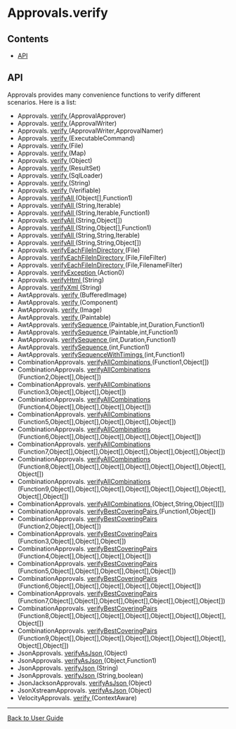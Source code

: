 <a id="top"></a>

# Approvals.verify
<!-- toc -->
## Contents

  * [API](#api)<!-- endToc -->

## API
Approvals provides many convenience functions to verify different scenarios. Here is a list:

 * Approvals. [verify ](https://github.com/approvals/ApprovalTests.Java/blob/master/approvaltests/src/main/java/org/approvaltests/Approvals.java#L199-L202) (ApprovalApprover)  <!-- include: DocumentHelpersTest.listAllVerifyFunctions.approved.md -->
 * Approvals. [verify ](https://github.com/approvals/ApprovalTests.Java/blob/master/approvaltests/src/main/java/org/approvaltests/Approvals.java#L182-L185) (ApprovalWriter)  
 * Approvals. [verify ](https://github.com/approvals/ApprovalTests.Java/blob/master/approvaltests/src/main/java/org/approvaltests/Approvals.java#L174-L177) (ApprovalWriter,ApprovalNamer)  
 * Approvals. [verify ](https://github.com/approvals/ApprovalTests.Java/blob/master/approvaltests/src/main/java/org/approvaltests/Approvals.java#L228-L231) (ExecutableCommand)  
 * Approvals. [verify ](https://github.com/approvals/ApprovalTests.Java/blob/master/approvaltests/src/main/java/org/approvaltests/Approvals.java#L158-L161) (File)  
 * Approvals. [verify ](https://github.com/approvals/ApprovalTests.Java/blob/master/approvaltests/src/main/java/org/approvaltests/Approvals.java#L236-L239) (Map)  
 * Approvals. [verify ](https://github.com/approvals/ApprovalTests.Java/blob/master/approvaltests/src/main/java/org/approvaltests/Approvals.java#L57-L60) (Object)  
 * Approvals. [verify ](https://github.com/approvals/ApprovalTests.Java/blob/master/approvaltests/src/main/java/org/approvaltests/Approvals.java#L244-L247) (ResultSet)  
 * Approvals. [verify ](https://github.com/approvals/ApprovalTests.Java/blob/master/approvaltests/src/main/java/org/approvaltests/Approvals.java#L252-L255) (SqlLoader)  
 * Approvals. [verify ](https://github.com/approvals/ApprovalTests.Java/blob/master/approvaltests/src/main/java/org/approvaltests/Approvals.java#L49-L52) (String)  
 * Approvals. [verify ](https://github.com/approvals/ApprovalTests.Java/blob/master/approvaltests/src/main/java/org/approvaltests/Approvals.java#L66-L69) (Verifiable)  
 * Approvals. [verifyAll ](https://github.com/approvals/ApprovalTests.Java/blob/master/approvaltests/src/main/java/org/approvaltests/Approvals.java#L103-L106) (Object[],Function1)  
 * Approvals. [verifyAll ](https://github.com/approvals/ApprovalTests.Java/blob/master/approvaltests/src/main/java/org/approvaltests/Approvals.java#L133-L136) (String,Iterable)  
 * Approvals. [verifyAll ](https://github.com/approvals/ApprovalTests.Java/blob/master/approvaltests/src/main/java/org/approvaltests/Approvals.java#L120-L123) (String,Iterable,Function1)  
 * Approvals. [verifyAll ](https://github.com/approvals/ApprovalTests.Java/blob/master/approvaltests/src/main/java/org/approvaltests/Approvals.java#L86-L89) (String,Object[])  
 * Approvals. [verifyAll ](https://github.com/approvals/ApprovalTests.Java/blob/master/approvaltests/src/main/java/org/approvaltests/Approvals.java#L94-L97) (String,Object[],Function1)  
 * Approvals. [verifyAll ](https://github.com/approvals/ApprovalTests.Java/blob/master/approvaltests/src/main/java/org/approvaltests/Approvals.java#L141-L144) (String,String,Iterable)  
 * Approvals. [verifyAll ](https://github.com/approvals/ApprovalTests.Java/blob/master/approvaltests/src/main/java/org/approvaltests/Approvals.java#L94-L97) (String,String,Object[])  
 * Approvals. [verifyEachFileInDirectory ](https://github.com/approvals/ApprovalTests.Java/blob/master/approvaltests/src/main/java/org/approvaltests/Approvals.java#L264-L267) (File)  
 * Approvals. [verifyEachFileInDirectory ](https://github.com/approvals/ApprovalTests.Java/blob/master/approvaltests/src/main/java/org/approvaltests/Approvals.java#L272-L275) (File,FileFilter)  
 * Approvals. [verifyEachFileInDirectory ](https://github.com/approvals/ApprovalTests.Java/blob/master/approvaltests/src/main/java/org/approvaltests/Approvals.java#L280-L283) (File,FilenameFilter)  
 * Approvals. [verifyException ](https://github.com/approvals/ApprovalTests.Java/blob/master/approvaltests/src/main/java/org/approvaltests/Approvals.java#L385-L388) (Action0)  
 * Approvals. [verifyHtml ](https://github.com/approvals/ApprovalTests.Java/blob/master/approvaltests/src/main/java/org/approvaltests/Approvals.java#L150-L153) (String)  
 * Approvals. [verifyXml ](https://github.com/approvals/ApprovalTests.Java/blob/master/approvaltests/src/main/java/org/approvaltests/Approvals.java#L190-L193) (String)  
 * AwtApprovals. [verify ](https://github.com/approvals/ApprovalTests.Java/blob/master/approvaltests/src/main/java/org/approvaltests/awt/AwtApprovals.java#L54-L57) (BufferedImage)  
 * AwtApprovals. [verify ](https://github.com/approvals/ApprovalTests.Java/blob/master/approvaltests/src/main/java/org/approvaltests/awt/AwtApprovals.java#L62-L65) (Component)  
 * AwtApprovals. [verify ](https://github.com/approvals/ApprovalTests.Java/blob/master/approvaltests/src/main/java/org/approvaltests/awt/AwtApprovals.java#L46-L49) (Image)  
 * AwtApprovals. [verify ](https://github.com/approvals/ApprovalTests.Java/blob/master/approvaltests/src/main/java/org/approvaltests/awt/AwtApprovals.java#L70-L73) (Paintable)  
 * AwtApprovals. [verifySequence ](https://github.com/approvals/ApprovalTests.Java/blob/master/approvaltests/src/main/java/org/approvaltests/awt/AwtApprovals.java#L121-L124) (Paintable,int,Duration,Function1)  
 * AwtApprovals. [verifySequence ](https://github.com/approvals/ApprovalTests.Java/blob/master/approvaltests/src/main/java/org/approvaltests/awt/AwtApprovals.java#L111-L114) (Paintable,int,Function1)  
 * AwtApprovals. [verifySequence ](https://github.com/approvals/ApprovalTests.Java/blob/master/approvaltests/src/main/java/org/approvaltests/awt/AwtApprovals.java#L98-L101) (int,Duration,Function1)  
 * AwtApprovals. [verifySequence ](https://github.com/approvals/ApprovalTests.Java/blob/master/approvaltests/src/main/java/org/approvaltests/awt/AwtApprovals.java#L78-L81) (int,Function1)  
 * AwtApprovals. [verifySequenceWithTimings ](https://github.com/approvals/ApprovalTests.Java/blob/master/approvaltests/src/main/java/org/approvaltests/awt/AwtApprovals.java#L83-L86) (int,Function1)  
 * CombinationApprovals. [verifyAllCombinations ](https://github.com/approvals/ApprovalTests.Java/blob/master/approvaltests/src/main/java/org/approvaltests/combinations/CombinationApprovals.java#L36-L39) (Function1,Object[])  
 * CombinationApprovals. [verifyAllCombinations ](https://github.com/approvals/ApprovalTests.Java/blob/master/approvaltests/src/main/java/org/approvaltests/combinations/CombinationApprovals.java#L53-L56) (Function2,Object[],Object[])  
 * CombinationApprovals. [verifyAllCombinations ](https://github.com/approvals/ApprovalTests.Java/blob/master/approvaltests/src/main/java/org/approvaltests/combinations/CombinationApprovals.java#L71-L74) (Function3,Object[],Object[],Object[])  
 * CombinationApprovals. [verifyAllCombinations ](https://github.com/approvals/ApprovalTests.Java/blob/master/approvaltests/src/main/java/org/approvaltests/combinations/CombinationApprovals.java#L89-L92) (Function4,Object[],Object[],Object[],Object[])  
 * CombinationApprovals. [verifyAllCombinations ](https://github.com/approvals/ApprovalTests.Java/blob/master/approvaltests/src/main/java/org/approvaltests/combinations/CombinationApprovals.java#L108-L111) (Function5,Object[],Object[],Object[],Object[],Object[])  
 * CombinationApprovals. [verifyAllCombinations ](https://github.com/approvals/ApprovalTests.Java/blob/master/approvaltests/src/main/java/org/approvaltests/combinations/CombinationApprovals.java#L128-L131) (Function6,Object[],Object[],Object[],Object[],Object[],Object[])  
 * CombinationApprovals. [verifyAllCombinations ](https://github.com/approvals/ApprovalTests.Java/blob/master/approvaltests/src/main/java/org/approvaltests/combinations/CombinationApprovals.java#L148-L151) (Function7,Object[],Object[],Object[],Object[],Object[],Object[],Object[])  
 * CombinationApprovals. [verifyAllCombinations ](https://github.com/approvals/ApprovalTests.Java/blob/master/approvaltests/src/main/java/org/approvaltests/combinations/CombinationApprovals.java#L172-L175) (Function8,Object[],Object[],Object[],Object[],Object[],Object[],Object[],Object[])  
 * CombinationApprovals. [verifyAllCombinations ](https://github.com/approvals/ApprovalTests.Java/blob/master/approvaltests/src/main/java/org/approvaltests/combinations/CombinationApprovals.java#L197-L200) (Function9,Object[],Object[],Object[],Object[],Object[],Object[],Object[],Object[],Object[])  
 * CombinationApprovals. [verifyAllCombinations ](https://github.com/approvals/ApprovalTests.Java/blob/master/approvaltests/src/main/java/org/approvaltests/combinations/CombinationApprovals.java#L24-L27) (Object,String,Object[][])  
 * CombinationApprovals. [verifyBestCoveringPairs ](https://github.com/approvals/ApprovalTests.Java/blob/master/approvaltests/src/main/java/org/approvaltests/combinations/CombinationApprovals.java#L213-L216) (Function1,Object[])  
 * CombinationApprovals. [verifyBestCoveringPairs ](https://github.com/approvals/ApprovalTests.Java/blob/master/approvaltests/src/main/java/org/approvaltests/combinations/CombinationApprovals.java#L225-L228) (Function2,Object[],Object[])  
 * CombinationApprovals. [verifyBestCoveringPairs ](https://github.com/approvals/ApprovalTests.Java/blob/master/approvaltests/src/main/java/org/approvaltests/combinations/CombinationApprovals.java#L237-L240) (Function3,Object[],Object[],Object[])  
 * CombinationApprovals. [verifyBestCoveringPairs ](https://github.com/approvals/ApprovalTests.Java/blob/master/approvaltests/src/main/java/org/approvaltests/combinations/CombinationApprovals.java#L249-L252) (Function4,Object[],Object[],Object[],Object[])  
 * CombinationApprovals. [verifyBestCoveringPairs ](https://github.com/approvals/ApprovalTests.Java/blob/master/approvaltests/src/main/java/org/approvaltests/combinations/CombinationApprovals.java#L262-L265) (Function5,Object[],Object[],Object[],Object[],Object[])  
 * CombinationApprovals. [verifyBestCoveringPairs ](https://github.com/approvals/ApprovalTests.Java/blob/master/approvaltests/src/main/java/org/approvaltests/combinations/CombinationApprovals.java#L276-L279) (Function6,Object[],Object[],Object[],Object[],Object[],Object[])  
 * CombinationApprovals. [verifyBestCoveringPairs ](https://github.com/approvals/ApprovalTests.Java/blob/master/approvaltests/src/main/java/org/approvaltests/combinations/CombinationApprovals.java#L290-L293) (Function7,Object[],Object[],Object[],Object[],Object[],Object[],Object[])  
 * CombinationApprovals. [verifyBestCoveringPairs ](https://github.com/approvals/ApprovalTests.Java/blob/master/approvaltests/src/main/java/org/approvaltests/combinations/CombinationApprovals.java#L308-L311) (Function8,Object[],Object[],Object[],Object[],Object[],Object[],Object[],Object[])  
 * CombinationApprovals. [verifyBestCoveringPairs ](https://github.com/approvals/ApprovalTests.Java/blob/master/approvaltests/src/main/java/org/approvaltests/combinations/CombinationApprovals.java#L326-L329) (Function9,Object[],Object[],Object[],Object[],Object[],Object[],Object[],Object[],Object[])  
 * JsonApprovals. [verifyAsJson ](https://github.com/approvals/ApprovalTests.Java/blob/master/approvaltests/src/main/java/org/approvaltests/JsonApprovals.java#L35-L38) (Object)  
 * JsonApprovals. [verifyAsJson ](https://github.com/approvals/ApprovalTests.Java/blob/master/approvaltests/src/main/java/org/approvaltests/JsonApprovals.java#L39-L42) (Object,Function1)  
 * JsonApprovals. [verifyJson ](https://github.com/approvals/ApprovalTests.Java/blob/master/approvaltests/src/main/java/org/approvaltests/JsonApprovals.java#L18-L21) (String)  
 * JsonApprovals. [verifyJson ](https://github.com/approvals/ApprovalTests.Java/blob/master/approvaltests/src/main/java/org/approvaltests/JsonApprovals.java#L26-L29) (String,boolean)  
 * JsonJacksonApprovals. [verifyAsJson ](https://github.com/approvals/ApprovalTests.Java/blob/master/approvaltests/src/main/java/org/approvaltests/JsonJacksonApprovals.java#L10-L13) (Object)  
 * JsonXstreamApprovals. [verifyAsJson ](https://github.com/approvals/ApprovalTests.Java/blob/master/approvaltests/src/main/java/org/approvaltests/JsonXstreamApprovals.java#L14-L17) (Object)  
 * VelocityApprovals. [verify ](https://github.com/approvals/ApprovalTests.Java/blob/master/approvaltests/src/main/java/org/approvaltests/velocity/VelocityApprovals.java#L16-L19) (ContextAware)  <!-- endInclude -->

---

[Back to User Guide](../README.md#top)
